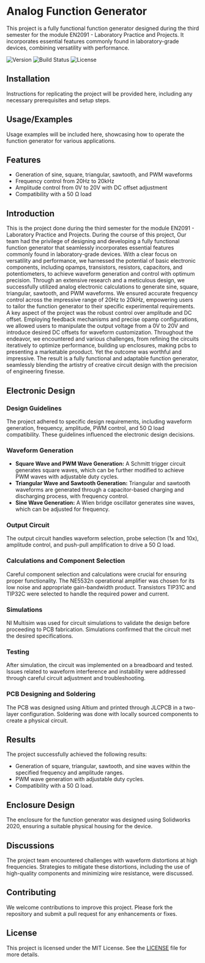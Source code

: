# Analog Function Generator

This project is a fully functional function generator designed during the third semester for the module EN2091 - Laboratory Practice and Projects. It incorporates essential features commonly found in laboratory-grade devices, combining versatility with performance.

![Version](https://img.shields.io/badge/version-1.0-blue) ![Build Status](https://img.shields.io/badge/build-passing-brightgreen) ![License](https://img.shields.io/badge/license-MIT-yellowgreen)

## Installation

Instructions for replicating the project will be provided here, including any necessary prerequisites and setup steps.

## Usage/Examples

Usage examples will be included here, showcasing how to operate the function generator for various applications.

## Features

- Generation of sine, square, triangular, sawtooth, and PWM waveforms
- Frequency control from 20Hz to 20kHz
- Amplitude control from 0V to 20V with DC offset adjustment
- Compatibility with a 50 Ω load

## Introduction

This is the project done during the third semester for the module EN2091 - Laboratory Practice and Projects. During the course of this project, Our team had the privilege of designing and developing a fully functional function generator that seamlessly incorporates essential features commonly found in laboratory-grade devices. With a clear focus on versatility and performance, we harnessed the potential of basic electronic components, including opamps, transistors, resistors, capacitors, and potentiometers, to achieve waveform generation and control with optimum precision. Through an extensive research and a meticulous design, we successfully utilized analog electronic calculations to generate sine, square, triangular, sawtooth, and PWM waveforms. We ensured accurate frequency control across the impressive range of 20Hz to 20kHz, empowering users to tailor the function generator to their specific experimental requirements. A key aspect of the project was the robust control over amplitude and DC offset. Employing feedback mechanisms and precise opamp configurations, we allowed users to manipulate the output voltage from a 0V to 20V and introduce desired DC offsets for waveform customization. Throughout the endeavor, we encountered and various challenges, from refining the circuits iteratively to optimize performance, building up enclosures, making pcbs to presenting a marketable prooduct. Yet the outcome was worthful and impressive. The result is a fully functional and adaptable function generator, seamlessly blending the artistry of creative circuit design with the precision of engineering finesse.

## Electronic Design

### Design Guidelines
The project adhered to specific design requirements, including waveform generation, frequency, amplitude, PWM control, and 50 Ω load compatibility. These guidelines influenced the electronic design decisions.

### Waveform Generation
- **Square Wave and PWM Wave Generation:** A Schmitt trigger circuit generates square waves, which can be further modified to achieve PWM waves with adjustable duty cycles.
- **Triangular Wave and Sawtooth Generation:** Triangular and sawtooth waveforms are generated through a capacitor-based charging and discharging process, with frequency control.
- **Sine Wave Generation:** A Wien bridge oscillator generates sine waves, which can be adjusted for frequency.

### Output Circuit
The output circuit handles waveform selection, probe selection (1x and 10x), amplitude control, and push-pull amplification to drive a 50 Ω load.

### Calculations and Component Selection
Careful component selection and calculations were crucial for ensuring proper functionality. The NE5532n operational amplifier was chosen for its low noise and appropriate gain-bandwidth product. Transistors TIP31C and TIP32C were selected to handle the required power and current.

### Simulations
NI Multisim was used for circuit simulations to validate the design before proceeding to PCB fabrication. Simulations confirmed that the circuit met the desired specifications.

### Testing
After simulation, the circuit was implemented on a breadboard and tested. Issues related to waveform interference and instability were addressed through careful circuit adjustment and troubleshooting.

### PCB Designing and Soldering
The PCB was designed using Altium and printed through JLCPCB in a two-layer configuration. Soldering was done with locally sourced components to create a physical circuit.

## Results

The project successfully achieved the following results:
- Generation of square, triangular, sawtooth, and sine waves within the specified frequency and amplitude ranges.
- PWM wave generation with adjustable duty cycles.
- Compatibility with a 50 Ω load.

## Enclosure Design

The enclosure for the function generator was designed using Solidworks 2020, ensuring a suitable physical housing for the device.

## Discussions

The project team encountered challenges with waveform distortions at high frequencies. Strategies to mitigate these distortions, including the use of high-quality components and minimizing wire resistance, were discussed.

## Contributing

We welcome contributions to improve this project. Please fork the repository and submit a pull request for any enhancements or fixes.

## License

This project is licensed under the MIT License. See the [LICENSE](LICENSE) file for more details.
